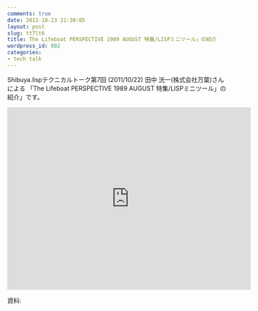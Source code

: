 ```yaml
---
comments: true
date: 2011-10-23 21:30:05
layout: post
slug: tt7lt6
title: The Lifeboat PERSPECTIVE 1989 AUGUST 特集/LISPミニツール」の紹介
wordpress_id: 802
categories:
- tech talk
---
```


Shibuya.lispテクニカルトーク第7回 (2011/10/22) 田中 洸一(株式会社万葉)さんによる
「The Lifeboat PERSPECTIVE 1989 AUGUST 特集/LISPミニツール」の紹介」です。

<iframe width="560" height="420" src="http://www.youtube.com/embed/KJjLxYFJtfU" frameborder="0" allowfullscreen="allowfullscreen"></iframe>

資料:
